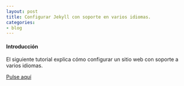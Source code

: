 ```yaml
---
layout: post
title: Configurar Jekyll con soporte en varios idiomas.
categories:
- blog
---
```


#### Introducción

El siguiente tutorial explica cómo configurar un sitio web con soporte a varios idiomas.

[Pulse aquí](http://www.garron.me/en/blog/jekyll-multi-language.html)


